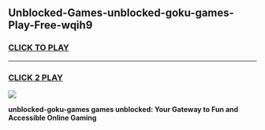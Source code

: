
## Unblocked-Games-unblocked-goku-games-Play-Free-wqih9
<h3>
<a href="https://premium76.site?title=unblocked-goku-games&ref=10A">CLICK TO PLAY</a></h3>
<hr>

<h3>
<a href="https://premium76.site?title=unblocked-goku-games&ref=10A">CLICK 2 PLAY</a>
  
</h3>

<a href="https://premium76.site?title=unblocked-goku-games&ref=10A"><img src="https://clearcache.store/games.png"></a>


**unblocked-goku-games games unblocked: Your Gateway to Fun and Accessible Online Gaming**
